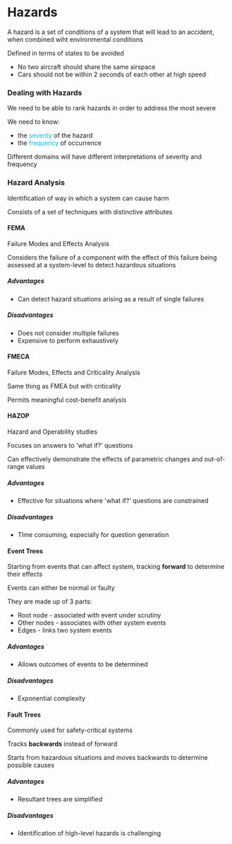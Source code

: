 # Hazards
A hazard is a set of conditions of a system that will lead to an accident, when combined wiht environmental conditions

Defined in terms of states to be avoided
- No two aircraft should share the same airspace
- Cars should not be within 2 seconds of each other at high speed

### Dealing with Hazards
We need to be able to rank hazards in order to address the most severe

We need to know:
- the <span style="color:#00bfff">severity</span> of the hazard
- the <span style="color:#00bfff">frequency</span> of occurrence

Different domains will have different interpretations of severity and frequency

### Hazard Analysis
Identification of way in which a system can cause harm

Consists of a set of techniques with distinctive attributes

#### FEMA 
Failure Modes and Effects Analysis

Considers the failure of a component with the effect of this failure being assessed at a system-level to detect hazardous situations

##### Advantages
- Can detect hazard situations arising as a result of single failures
##### Disadvantages
- Does not consider multiple failures
- Expensive to perform exhaustively

#### FMECA
Failure Modes, Effects and Criticality Analysis

Same thing as FMEA but with criticality

Permits meaningful cost-benefit analysis

#### HAZOP
Hazard and Operability studies

Focuses on answers to 'what if?' questions

Can effectively demonstrate the effects of parametric changes and out-of-range values

##### Advantages
- Effective for situations where 'what if?' questions are constrained
##### Disadvantages
- TIme consuming, especially for question generation

#### Event Trees
Starting from events that can affect system, tracking **forward** to determine their effects

Events can either be normal or faulty

They are made up of 3 parts:
- Root node - associated with event under scrutiny
- Other nodes - associates with other system events
- Edges - links two system events

##### Advantages
- Allows outcomes of events to be determined
##### Disadvantages
- Exponential complexity

#### Fault Trees
Commonly used for safety-critical systems

Tracks **backwards** instead of forward

Starts from hazardous situations and moves backwards to determine possible causes
##### Advantages
- Resultant trees are simplified
##### Disadvantages
- Identification of high-level hazards is challenging

